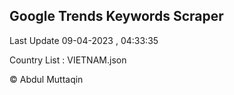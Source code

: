 

## Google Trends Keywords Scraper 
 
Last Update 09-04-2023 , 04:33:35

Country List :
VIETNAM.json



© Abdul Muttaqin 
